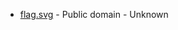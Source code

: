 * [flag.svg](https://commons.wikimedia.org/wiki/File:Flag_of_the_Northwest_Territories.svg) - Public domain - Unknown

